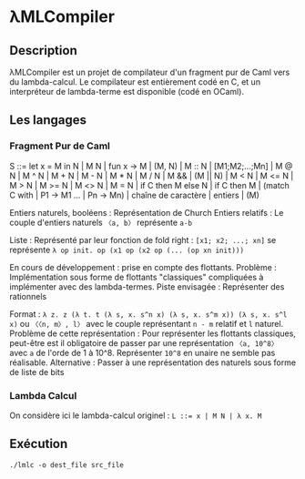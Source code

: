 # λMLCompiler

## Description

λMLCompiler est un projet de compilateur d'un fragment pur de Caml vers du lambda-calcul.
Le compilateur est entièrement codé en C, et un interpréteur de lambda-terme est disponible (codé en OCaml).

## Les langages

### Fragment Pur de Caml
S ::= let x = M in N | M N | fun x -> M | (M, N) | M :: N | \[M1;M2;...;Mn\]
     | M @ N | M ^ N | M + N | M - N | M * N | M / N | M && | (M || N)
     | M < N | M <= N | M > N | M >= N | M <> N | M = N
     | if C then M else N | if C then M | (match C with | P1  -> M1 ... | Pn -> Mn) | chaîne de caractère | entiers
     | (M)

Entiers naturels, booléens : Représentation de Church
Entiers relatifs : Le couple d'entiers naturels `〈a, b〉` représente `a-b`

Liste : Représenté par leur fonction de fold right : `[x1; x2; ...; xn]` se représente `λ op init. op (x1 op (x2 op (... (op xn init)))`

En cours de développement : prise en compte des flottants.
Problème : Implémentation sous forme de flottants "classiques" compliquées à implémenter avec des lambda-termes.
Piste envisagée : Représenter des rationnels

Format : `λ z. z (λ t. t (λ s, x. s^n x) (λ s, x. s^m x)) (λ s, x. s^l x)` ou `〈〈n, m〉, l〉` avec le couple représentant `n - m` relatif et `l` naturel.
Problème de cette représentation : Pour représenter les flottants classiques, peut-être est il obligatoire de passer par une représentation `〈a, 10^8〉` avec `a` de l'orde de 1 à 10^8. Représenter `10^8` en unaire ne semble pas réalisable.
Alternative : Passer à une représentation des naturels sous forme de liste de bits

### Lambda Calcul
On considère ici le lambda-calcul originel :
`L ::= x | M N | λ x. M`

## Exécution

`./lmlc -o dest_file src_file`
